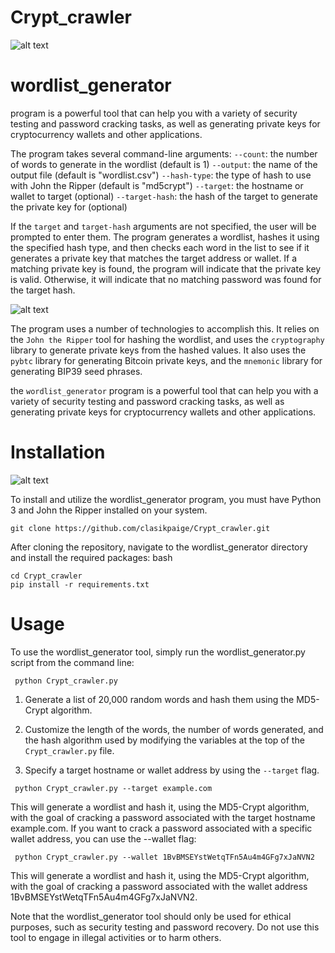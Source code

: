 # Crypt_crawler
![alt text](https://www.dropbox.com/s/2jgjgzzl4b7m4gg/Photo%2014-05-2023%2C%2012%2001%2056%20PM.jpg?raw=1)

 

 # wordlist_generator 
 program is a powerful tool that can help you with a variety of security testing and password cracking tasks, as well as generating private keys for cryptocurrency wallets and other applications.

The program takes several command-line arguments:
`--count`: the number of words to generate in the wordlist (default is 1)
`--output`: the name of the output file (default is "wordlist.csv")
`--hash-type`: the type of hash to use with John the Ripper (default is "md5crypt")
`--target`: the hostname or wallet to target (optional)
`--target-hash`: the hash of the target to generate the private key for (optional)


If the `target` and `target-hash` arguments are not specified, the user will be prompted to enter them. The program generates a wordlist, hashes it using the specified hash type, and then checks each word in the list to see if it generates a private key that matches the target address or wallet. If a matching private key is found, the program will indicate that the private key is valid. Otherwise, it will indicate that no matching password was found for the target hash.





![alt text](https://www.dropbox.com/s/1x2avy6hc9qsned/Photo%2014-05-2023%2C%2011%2045%2049%20AM.jpg?raw=1)



The program uses a number of technologies to accomplish this. It relies on the `John the Ripper` tool for hashing the wordlist, and uses the `cryptography` library to generate private keys from the hashed values. It also uses the `pybtc` library for generating Bitcoin private keys, and the `mnemonic` library for generating BIP39 seed phrases.

the `wordlist_generator` program is a powerful tool that can help you with a variety of security testing and password cracking tasks, as well as generating private keys for cryptocurrency wallets and other applications.

# Installation

![alt text](https://www.dropbox.com/s/8t4cem1pmf3vmow/Photo%2014-05-2023%2C%2011%2048%2052%20AM.jpg?raw=1)

To install and utilize the wordlist_generator program, you must have Python 3 and John the Ripper installed on your system.
```
git clone https://github.com/clasikpaige/Crypt_crawler.git
```
After cloning the repository, navigate to the wordlist_generator directory and install the required packages:
bash
```
cd Crypt_crawler
pip install -r requirements.txt
```
# Usage

To use the wordlist_generator tool, simply run the wordlist_generator.py script from the command line:

```
 python Crypt_crawler.py
```
1. Generate a list of 20,000 random words and hash them using the MD5-Crypt algorithm. 

2. Customize the length of the words, the number of words generated, and the hash algorithm used by modifying the variables at the top of the `Crypt_crawler.py` file.

3. Specify a target hostname or wallet address by using the `--target` flag.

```
 python Crypt_crawler.py --target example.com
```
This will generate a wordlist and hash it, using the MD5-Crypt algorithm, with the goal of cracking a password associated with the target hostname example.com. If you want to crack a password associated with a specific wallet address, you can use the --wallet flag:

```
 python Crypt_crawler.py --wallet 1BvBMSEYstWetqTFn5Au4m4GFg7xJaNVN2
```
This will generate a wordlist and hash it, using the MD5-Crypt algorithm, with the goal of cracking a password associated with the wallet address 1BvBMSEYstWetqTFn5Au4m4GFg7xJaNVN2.

Note that the wordlist_generator tool should only be used for ethical purposes, such as security testing and password recovery. Do not use this tool to engage in illegal activities or to harm others.
